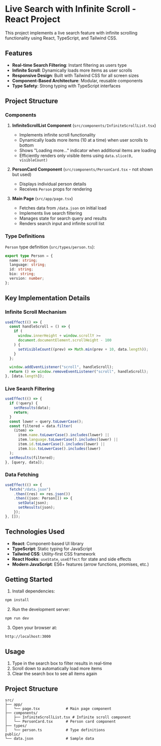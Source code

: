 # Live Search with Infinite Scroll - React Project

This project implements a live search feature with infinite scrolling functionality using React, TypeScript, and Tailwind CSS.

## Features

- **Real-time Search Filtering**: Instant filtering as users type
- **Infinite Scroll**: Dynamically loads more items as user scrolls
- **Responsive Design**: Built with Tailwind CSS for all screen sizes
- **Component-Based Architecture**: Modular, reusable components
- **Type Safety**: Strong typing with TypeScript interfaces

## Project Structure

### Components

1. **InfiniteScrollList Component** (`src/components/InfiniteScrollList.tsx`)
   - Implements infinite scroll functionality
   - Dynamically loads more items (10 at a time) when user scrolls to bottom
   - Shows "Loading more..." indicator when additional items are loading
   - Efficiently renders only visible items using `data.slice(0, visibleCount)`

2. **PersonCard Component** (`src/components/PersonCard.tsx` - not shown but used)
   - Displays individual person details
   - Receives `Person` props for rendering

3. **Main Page** (`src/app/page.tsx`)
   - Fetches data from `/data.json` on initial load
   - Implements live search filtering
   - Manages state for search query and results
   - Renders search input and infinite scroll list

### Type Definitions

`Person` type definition (`src/types/person.ts`):
```typescript
export type Person = {
  name: string;
  language: string;
  id: string;
  bio: string;
  version: number;
};
```

## Key Implementation Details

### Infinite Scroll Mechanism
```typescript
useEffect(() => {
  const handleScroll = () => {
    if (
      window.innerHeight + window.scrollY >=
      document.documentElement.scrollHeight - 100
    ) {
      setVisibleCount((prev) => Math.min(prev + 10, data.length));
    }
  };

  window.addEventListener("scroll", handleScroll);
  return () => window.removeEventListener("scroll", handleScroll);
}, [data.length]);
```

### Live Search Filtering
```typescript
useEffect(() => {
  if (!query) {
    setResults(data);
    return;
  }
  const lower = query.toLowerCase();
  const filtered = data.filter(
    (item) =>
      item.name.toLowerCase().includes(lower) ||
      item.language.toLowerCase().includes(lower) ||
      item.id.toLowerCase().includes(lower) ||
      item.bio.toLowerCase().includes(lower)
  );
  setResults(filtered);
}, [query, data]);
```

### Data Fetching
```typescript
useEffect(() => {
  fetch("/data.json")
    .then((res) => res.json())
    .then((json: Person[]) => {
      setData(json);
      setResults(json);
    });
}, []);
```

## Technologies Used

- **React**: Component-based UI library
- **TypeScript**: Static typing for JavaScript
- **Tailwind CSS**: Utility-first CSS framework
- **React Hooks**: `useState`, `useEffect` for state and side effects
- **Modern JavaScript**: ES6+ features (arrow functions, promises, etc.)

## Getting Started

1. Install dependencies:
```bash
npm install
```

2. Run the development server:
```bash
npm run dev
```

3. Open your browser at:
```
http://localhost:3000
```

## Usage

1. Type in the search box to filter results in real-time
2. Scroll down to automatically load more items
3. Clear the search box to see all items again

## Project Structure
```
src/
├── app/
│   └── page.tsx            # Main page component
├── components/
│   ├── InfiniteScrollList.tsx # Infinite scroll component
│   └── PersonCard.tsx      # Person card component
├── types/
│   └── person.ts           # Type definitions
public/
└── data.json               # Sample data
```
